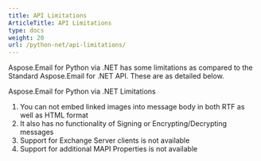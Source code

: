 ```yaml
---
title: API Limitations
ArticleTitle: API Limitations
type: docs
weight: 20
url: /python-net/api-limitations/
---
```



Aspose.Email for Python via .NET has some limitations as compared to the Standard Aspose.Email for .NET API. These are as detailed below.

Aspose.Email for Python via .NET Limitations

1. You can not embed linked images into message body in both RTF as well as HTML format
1. It also has no functionality of Signing or Encrypting/Decrypting messages
1. Support for Exchange Server clients is not available
1. Support for additional MAPI Properties is not available

